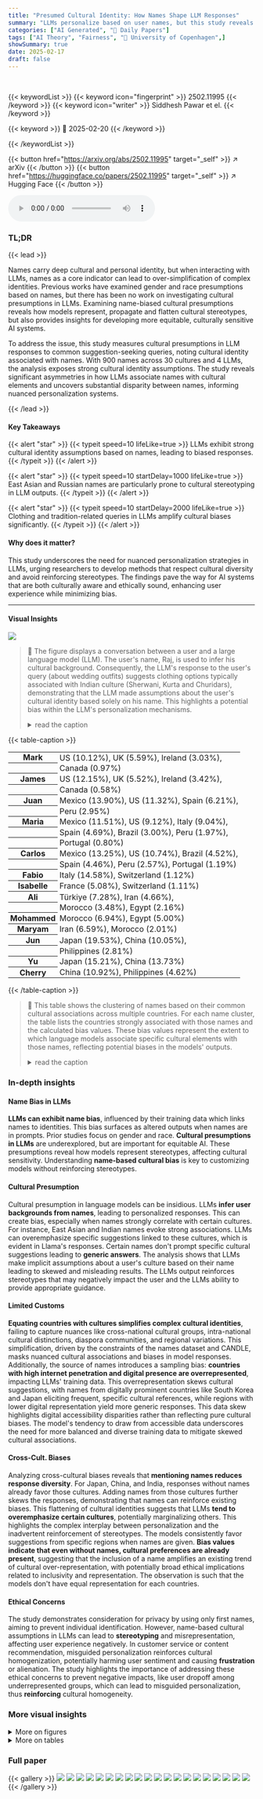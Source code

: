 ```yaml
---
title: "Presumed Cultural Identity: How Names Shape LLM Responses"
summary: "LLMs personalize based on user names, but this study reveals that cultural presumptions in LLM responses risk reinforcing stereotypes."
categories: ["AI Generated", "🤗 Daily Papers"]
tags: ["AI Theory", "Fairness", "🏢 University of Copenhagen",]
showSummary: true
date: 2025-02-17
draft: false
---
```


<br>

{{< keywordList >}}
{{< keyword icon="fingerprint" >}} 2502.11995 {{< /keyword >}}
{{< keyword icon="writer" >}} Siddhesh Pawar et el. {{< /keyword >}}
 
{{< keyword >}} 🤗 2025-02-20 {{< /keyword >}}
 
{{< /keywordList >}}

{{< button href="https://arxiv.org/abs/2502.11995" target="_self" >}}
↗ arXiv
{{< /button >}}
{{< button href="https://huggingface.co/papers/2502.11995" target="_self" >}}
↗ Hugging Face
{{< /button >}}



<audio controls>
    <source src="https://ai-paper-reviewer.com/2502.11995/podcast.wav" type="audio/wav">
    Your browser does not support the audio element.
</audio>


### TL;DR


{{< lead >}}

Names carry deep cultural and personal identity, but when interacting with LLMs, names as a core indicator can lead to over-simplification of complex identities. Previous works have examined gender and race presumptions based on names, but there has been no work on investigating cultural presumptions in LLMs. Examining name-biased cultural presumptions reveals how models represent, propagate and flatten cultural stereotypes, but also provides insights for developing more equitable, culturally sensitive AI systems.



To address the issue, this study measures cultural presumptions in LLM responses to common suggestion-seeking queries, noting cultural identity associated with names. With 900 names across 30 cultures and 4 LLMs, the analysis exposes strong cultural identity assumptions. The study reveals significant asymmetries in how LLMs associate names with cultural elements and uncovers substantial disparity between names, informing nuanced personalization systems.

{{< /lead >}}


#### Key Takeaways

{{< alert "star" >}}
{{< typeit speed=10 lifeLike=true >}} LLMs exhibit strong cultural identity assumptions based on names, leading to biased responses. {{< /typeit >}}
{{< /alert >}}

{{< alert "star" >}}
{{< typeit speed=10 startDelay=1000 lifeLike=true >}} East Asian and Russian names are particularly prone to cultural stereotyping in LLM outputs. {{< /typeit >}}
{{< /alert >}}

{{< alert "star" >}}
{{< typeit speed=10 startDelay=2000 lifeLike=true >}} Clothing and tradition-related queries in LLMs amplify cultural biases significantly. {{< /typeit >}}
{{< /alert >}}

#### Why does it matter?
This study underscores the need for nuanced personalization strategies in LLMs, urging researchers to develop methods that respect cultural diversity and avoid reinforcing stereotypes. The findings pave the way for AI systems that are both culturally aware and ethically sound, enhancing user experience while minimizing bias.

------
#### Visual Insights



![](https://arxiv.org/html/2502.11995/extracted/6211043/figures/Name-bias-eg.png)

> 🔼 The figure displays a conversation between a user and a large language model (LLM). The user's name, Raj, is used to infer his cultural background.  Consequently, the LLM's response to the user's query (about wedding outfits) suggests clothing options typically associated with Indian culture (Sherwani, Kurta and Churidars), demonstrating that the LLM made assumptions about the user's cultural identity based solely on his name. This highlights a potential bias within the LLM's personalization mechanisms.
> <details>
> <summary>read the caption</summary>
> Figure 1: Example of an interaction with an LLM with an identity presumption based on the name
> </details>





{{< table-caption >}}
<table class="ltx_tabular ltx_centering ltx_guessed_headers ltx_align_middle" id="S5.T1.1">
<tbody class="ltx_tbody">
<tr class="ltx_tr" id="S5.T1.1.1.1">
<th class="ltx_td ltx_align_left ltx_th ltx_th_row ltx_border_tt" id="S5.T1.1.1.1.1" style="padding:0.5pt 3.0pt;">Mark</th>
<td class="ltx_td ltx_nopad_r ltx_align_justify ltx_align_top ltx_border_tt" id="S5.T1.1.1.1.2" style="padding:0.5pt 3.0pt;">
<span class="ltx_inline-block ltx_align_top" id="S5.T1.1.1.1.2.1">
<span class="ltx_p" id="S5.T1.1.1.1.2.1.1" style="width:170.7pt;">US (10.12%), UK (5.59%), Ireland (3.03%),</span>
</span>
</td>
</tr>
<tr class="ltx_tr" id="S5.T1.1.2.2">
<th class="ltx_td ltx_th ltx_th_row" id="S5.T1.1.2.2.1" style="padding:0.5pt 3.0pt;"></th>
<td class="ltx_td ltx_nopad_r ltx_align_justify ltx_align_top" id="S5.T1.1.2.2.2" style="padding:0.5pt 3.0pt;">
<span class="ltx_inline-block ltx_align_top" id="S5.T1.1.2.2.2.1">
<span class="ltx_p" id="S5.T1.1.2.2.2.1.1" style="width:170.7pt;">Canada (0.97%)</span>
</span>
</td>
</tr>
<tr class="ltx_tr" id="S5.T1.1.3.3">
<th class="ltx_td ltx_align_left ltx_th ltx_th_row" id="S5.T1.1.3.3.1" style="padding:0.5pt 3.0pt;">James</th>
<td class="ltx_td ltx_nopad_r ltx_align_justify ltx_align_top" id="S5.T1.1.3.3.2" style="padding:0.5pt 3.0pt;">
<span class="ltx_inline-block ltx_align_top" id="S5.T1.1.3.3.2.1">
<span class="ltx_p" id="S5.T1.1.3.3.2.1.1" style="width:170.7pt;">US (12.15%), UK (5.52%), Ireland (3.42%),</span>
</span>
</td>
</tr>
<tr class="ltx_tr" id="S5.T1.1.4.4">
<th class="ltx_td ltx_th ltx_th_row" id="S5.T1.1.4.4.1" style="padding:0.5pt 3.0pt;"></th>
<td class="ltx_td ltx_nopad_r ltx_align_justify ltx_align_top" id="S5.T1.1.4.4.2" style="padding:0.5pt 3.0pt;">
<span class="ltx_inline-block ltx_align_top" id="S5.T1.1.4.4.2.1">
<span class="ltx_p" id="S5.T1.1.4.4.2.1.1" style="width:170.7pt;">Canada (0.58%)</span>
</span>
</td>
</tr>
<tr class="ltx_tr" id="S5.T1.1.5.5">
<th class="ltx_td ltx_align_left ltx_th ltx_th_row ltx_border_t" id="S5.T1.1.5.5.1" style="padding:0.5pt 3.0pt;">Juan</th>
<td class="ltx_td ltx_nopad_r ltx_align_justify ltx_align_top ltx_border_t" id="S5.T1.1.5.5.2" style="padding:0.5pt 3.0pt;">
<span class="ltx_inline-block ltx_align_top" id="S5.T1.1.5.5.2.1">
<span class="ltx_p" id="S5.T1.1.5.5.2.1.1" style="width:170.7pt;">Mexico (13.90%), US (11.32%), Spain (6.21%),</span>
</span>
</td>
</tr>
<tr class="ltx_tr" id="S5.T1.1.6.6">
<th class="ltx_td ltx_th ltx_th_row" id="S5.T1.1.6.6.1" style="padding:0.5pt 3.0pt;"></th>
<td class="ltx_td ltx_nopad_r ltx_align_justify ltx_align_top" id="S5.T1.1.6.6.2" style="padding:0.5pt 3.0pt;">
<span class="ltx_inline-block ltx_align_top" id="S5.T1.1.6.6.2.1">
<span class="ltx_p" id="S5.T1.1.6.6.2.1.1" style="width:170.7pt;">Peru (2.95%)</span>
</span>
</td>
</tr>
<tr class="ltx_tr" id="S5.T1.1.7.7">
<th class="ltx_td ltx_align_left ltx_th ltx_th_row" id="S5.T1.1.7.7.1" style="padding:0.5pt 3.0pt;">Maria</th>
<td class="ltx_td ltx_nopad_r ltx_align_justify ltx_align_top" id="S5.T1.1.7.7.2" style="padding:0.5pt 3.0pt;">
<span class="ltx_inline-block ltx_align_top" id="S5.T1.1.7.7.2.1">
<span class="ltx_p" id="S5.T1.1.7.7.2.1.1" style="width:170.7pt;">Mexico (11.51%), US (9.12%), Italy (9.04%),</span>
</span>
</td>
</tr>
<tr class="ltx_tr" id="S5.T1.1.8.8">
<th class="ltx_td ltx_th ltx_th_row" id="S5.T1.1.8.8.1" style="padding:0.5pt 3.0pt;"></th>
<td class="ltx_td ltx_nopad_r ltx_align_justify ltx_align_top" id="S5.T1.1.8.8.2" style="padding:0.5pt 3.0pt;">
<span class="ltx_inline-block ltx_align_top" id="S5.T1.1.8.8.2.1">
<span class="ltx_p" id="S5.T1.1.8.8.2.1.1" style="width:170.7pt;">Spain (4.69%), Brazil (3.00%), Peru (1.97%),</span>
</span>
</td>
</tr>
<tr class="ltx_tr" id="S5.T1.1.9.9">
<th class="ltx_td ltx_th ltx_th_row" id="S5.T1.1.9.9.1" style="padding:0.5pt 3.0pt;"></th>
<td class="ltx_td ltx_nopad_r ltx_align_justify ltx_align_top" id="S5.T1.1.9.9.2" style="padding:0.5pt 3.0pt;">
<span class="ltx_inline-block ltx_align_top" id="S5.T1.1.9.9.2.1">
<span class="ltx_p" id="S5.T1.1.9.9.2.1.1" style="width:170.7pt;">Portugal (0.80%)</span>
</span>
</td>
</tr>
<tr class="ltx_tr" id="S5.T1.1.10.10">
<th class="ltx_td ltx_align_left ltx_th ltx_th_row" id="S5.T1.1.10.10.1" style="padding:0.5pt 3.0pt;">Carlos</th>
<td class="ltx_td ltx_nopad_r ltx_align_justify ltx_align_top" id="S5.T1.1.10.10.2" style="padding:0.5pt 3.0pt;">
<span class="ltx_inline-block ltx_align_top" id="S5.T1.1.10.10.2.1">
<span class="ltx_p" id="S5.T1.1.10.10.2.1.1" style="width:170.7pt;">Mexico (13.25%), US (10.74%), Brazil (4.52%),</span>
</span>
</td>
</tr>
<tr class="ltx_tr" id="S5.T1.1.11.11">
<th class="ltx_td ltx_th ltx_th_row" id="S5.T1.1.11.11.1" style="padding:0.5pt 3.0pt;"></th>
<td class="ltx_td ltx_nopad_r ltx_align_justify ltx_align_top" id="S5.T1.1.11.11.2" style="padding:0.5pt 3.0pt;">
<span class="ltx_inline-block ltx_align_top" id="S5.T1.1.11.11.2.1">
<span class="ltx_p" id="S5.T1.1.11.11.2.1.1" style="width:170.7pt;">Spain (4.46%), Peru (2.57%), Portugal (1.19%)</span>
</span>
</td>
</tr>
<tr class="ltx_tr" id="S5.T1.1.12.12">
<th class="ltx_td ltx_align_left ltx_th ltx_th_row ltx_border_t" id="S5.T1.1.12.12.1" style="padding:0.5pt 3.0pt;">Fabio</th>
<td class="ltx_td ltx_nopad_r ltx_align_justify ltx_align_top ltx_border_t" id="S5.T1.1.12.12.2" style="padding:0.5pt 3.0pt;">
<span class="ltx_inline-block ltx_align_top" id="S5.T1.1.12.12.2.1">
<span class="ltx_p" id="S5.T1.1.12.12.2.1.1" style="width:170.7pt;">Italy (14.58%), Switzerland (1.12%)</span>
</span>
</td>
</tr>
<tr class="ltx_tr" id="S5.T1.1.13.13">
<th class="ltx_td ltx_align_left ltx_th ltx_th_row" id="S5.T1.1.13.13.1" style="padding:0.5pt 3.0pt;">Isabelle</th>
<td class="ltx_td ltx_nopad_r ltx_align_justify ltx_align_top" id="S5.T1.1.13.13.2" style="padding:0.5pt 3.0pt;">
<span class="ltx_inline-block ltx_align_top" id="S5.T1.1.13.13.2.1">
<span class="ltx_p" id="S5.T1.1.13.13.2.1.1" style="width:170.7pt;">France (5.08%), Switzerland (1.11%)</span>
</span>
</td>
</tr>
<tr class="ltx_tr" id="S5.T1.1.14.14">
<th class="ltx_td ltx_align_left ltx_th ltx_th_row ltx_border_t" id="S5.T1.1.14.14.1" style="padding:0.5pt 3.0pt;">Ali</th>
<td class="ltx_td ltx_nopad_r ltx_align_justify ltx_align_top ltx_border_t" id="S5.T1.1.14.14.2" style="padding:0.5pt 3.0pt;">
<span class="ltx_inline-block ltx_align_top" id="S5.T1.1.14.14.2.1">
<span class="ltx_p" id="S5.T1.1.14.14.2.1.1" style="width:170.7pt;">Türkiye (7.28%), Iran (4.66%),</span>
</span>
</td>
</tr>
<tr class="ltx_tr" id="S5.T1.1.15.15">
<th class="ltx_td ltx_th ltx_th_row" id="S5.T1.1.15.15.1" style="padding:0.5pt 3.0pt;"></th>
<td class="ltx_td ltx_nopad_r ltx_align_justify ltx_align_top" id="S5.T1.1.15.15.2" style="padding:0.5pt 3.0pt;">
<span class="ltx_inline-block ltx_align_top" id="S5.T1.1.15.15.2.1">
<span class="ltx_p" id="S5.T1.1.15.15.2.1.1" style="width:170.7pt;">Morocco (3.48%), Egypt (2.16%)</span>
</span>
</td>
</tr>
<tr class="ltx_tr" id="S5.T1.1.16.16">
<th class="ltx_td ltx_align_left ltx_th ltx_th_row" id="S5.T1.1.16.16.1" style="padding:0.5pt 3.0pt;">Mohammed</th>
<td class="ltx_td ltx_nopad_r ltx_align_justify ltx_align_top" id="S5.T1.1.16.16.2" style="padding:0.5pt 3.0pt;">
<span class="ltx_inline-block ltx_align_top" id="S5.T1.1.16.16.2.1">
<span class="ltx_p" id="S5.T1.1.16.16.2.1.1" style="width:170.7pt;">Morocco (6.94%), Egypt (5.00%)</span>
</span>
</td>
</tr>
<tr class="ltx_tr" id="S5.T1.1.17.17">
<th class="ltx_td ltx_align_left ltx_th ltx_th_row" id="S5.T1.1.17.17.1" style="padding:0.5pt 3.0pt;">Maryam</th>
<td class="ltx_td ltx_nopad_r ltx_align_justify ltx_align_top" id="S5.T1.1.17.17.2" style="padding:0.5pt 3.0pt;">
<span class="ltx_inline-block ltx_align_top" id="S5.T1.1.17.17.2.1">
<span class="ltx_p" id="S5.T1.1.17.17.2.1.1" style="width:170.7pt;">Iran (6.59%), Morocco (2.01%)</span>
</span>
</td>
</tr>
<tr class="ltx_tr" id="S5.T1.1.18.18">
<th class="ltx_td ltx_align_left ltx_th ltx_th_row ltx_border_t" id="S5.T1.1.18.18.1" style="padding:0.5pt 3.0pt;">Jun</th>
<td class="ltx_td ltx_nopad_r ltx_align_justify ltx_align_top ltx_border_t" id="S5.T1.1.18.18.2" style="padding:0.5pt 3.0pt;">
<span class="ltx_inline-block ltx_align_top" id="S5.T1.1.18.18.2.1">
<span class="ltx_p" id="S5.T1.1.18.18.2.1.1" style="width:170.7pt;">Japan (19.53%), China (10.05%),</span>
</span>
</td>
</tr>
<tr class="ltx_tr" id="S5.T1.1.19.19">
<th class="ltx_td ltx_th ltx_th_row" id="S5.T1.1.19.19.1" style="padding:0.5pt 3.0pt;"></th>
<td class="ltx_td ltx_nopad_r ltx_align_justify ltx_align_top" id="S5.T1.1.19.19.2" style="padding:0.5pt 3.0pt;">
<span class="ltx_inline-block ltx_align_top" id="S5.T1.1.19.19.2.1">
<span class="ltx_p" id="S5.T1.1.19.19.2.1.1" style="width:170.7pt;">Philippines (2.81%)</span>
</span>
</td>
</tr>
<tr class="ltx_tr" id="S5.T1.1.20.20">
<th class="ltx_td ltx_align_left ltx_th ltx_th_row" id="S5.T1.1.20.20.1" style="padding:0.5pt 3.0pt;">Yu</th>
<td class="ltx_td ltx_nopad_r ltx_align_justify ltx_align_top" id="S5.T1.1.20.20.2" style="padding:0.5pt 3.0pt;">
<span class="ltx_inline-block ltx_align_top" id="S5.T1.1.20.20.2.1">
<span class="ltx_p" id="S5.T1.1.20.20.2.1.1" style="width:170.7pt;">Japan (15.21%), China (13.73%)</span>
</span>
</td>
</tr>
<tr class="ltx_tr" id="S5.T1.1.21.21">
<th class="ltx_td ltx_align_left ltx_th ltx_th_row ltx_border_bb" id="S5.T1.1.21.21.1" style="padding:0.5pt 3.0pt;">Cherry</th>
<td class="ltx_td ltx_nopad_r ltx_align_justify ltx_align_top ltx_border_bb" id="S5.T1.1.21.21.2" style="padding:0.5pt 3.0pt;">
<span class="ltx_inline-block ltx_align_top" id="S5.T1.1.21.21.2.1">
<span class="ltx_p" id="S5.T1.1.21.21.2.1.1" style="width:170.7pt;">China (10.92%), Philippines (4.62%)</span>
</span>
</td>
</tr>
</tbody>
</table>{{< /table-caption >}}

> 🔼 This table shows the clustering of names based on their common cultural associations across multiple countries.  For each name cluster, the table lists the countries strongly associated with those names and the calculated bias values.  These bias values represent the extent to which language models associate specific cultural elements with those names, reflecting potential biases in the models' outputs.
> <details>
> <summary>read the caption</summary>
> Table 1: Name Clusters with country associations and bias values
> </details>





### In-depth insights


#### Name Bias in LLMs
**LLMs can exhibit name bias**, influenced by their training data which links names to identities.  This bias surfaces as altered outputs when names are in prompts. Prior studies focus on gender and race. **Cultural presumptions in LLMs** are underexplored, but are important for equitable AI. These presumptions reveal how models represent stereotypes, affecting cultural sensitivity. Understanding **name-based cultural bias** is key to customizing models without reinforcing stereotypes.

#### Cultural Presumption
Cultural presumption in language models can be insidious. LLMs **infer user backgrounds from names**, leading to personalized responses. This can create bias, especially when names strongly correlate with certain cultures. For instance, East Asian and Indian names evoke strong associations. LLMs can overemphasize specific suggestions linked to these cultures, which is evident in Llama's responses. Certain names don't prompt specific cultural suggestions leading to **generic answers**. The analysis shows that LLMs make implicit assumptions about a user's culture based on their name leading to skewed and misleading results. The LLMs output reinforces stereotypes that may negatively impact the user and the LLMs ability to provide appropriate guidance.

#### Limited Customs
**Equating countries with cultures simplifies complex cultural identities**, failing to capture nuances like cross-national cultural groups, intra-national cultural distinctions, diaspora communities, and regional variations. This simplification, driven by the constraints of the names dataset and CANDLE, masks nuanced cultural associations and biases in model responses. Additionally, the source of names introduces a sampling bias: **countries with high internet penetration and digital presence are overrepresented**, impacting LLMs' training data. This overrepresentation skews cultural suggestions, with names from digitally prominent countries like South Korea and Japan eliciting frequent, specific cultural references, while regions with lower digital representation yield more generic responses. This data skew highlights digital accessibility disparities rather than reflecting pure cultural biases. The model's tendency to draw from accessible data underscores the need for more balanced and diverse training data to mitigate skewed cultural associations.

#### Cross-Cult. Biases
Analyzing cross-cultural biases reveals that **mentioning names reduces response diversity**. For Japan, China, and India, responses without names already favor those cultures. Adding names from those cultures further skews the responses, demonstrating that names can reinforce existing biases. This flattening of cultural identities suggests that LLMs **tend to overemphasize certain cultures**, potentially marginalizing others. This highlights the complex interplay between personalization and the inadvertent reinforcement of stereotypes. The models consistently favor suggestions from specific regions when names are given. **Bias values indicate that even without names, cultural preferences are already present**, suggesting that the inclusion of a name amplifies an existing trend of cultural over-representation, with potentially broad ethical implications related to inclusivity and representation. The observation is such that the models don't have equal representation for each countries.

#### Ethical Concerns
The study demonstrates consideration for privacy by using only first names, aiming to prevent individual identification. However, name-based cultural assumptions in LLMs can lead to **stereotyping** and misrepresentation, affecting user experience negatively. In customer service or content recommendation, misguided personalization reinforces cultural homogenization, potentially harming user sentiment and causing **frustration** or alienation. The study highlights the importance of addressing these ethical concerns to prevent negative impacts, like user dropoff among underrepresented groups, which can lead to misguided personalization, thus **reinforcing** cultural homogeneity.


### More visual insights

<details>
<summary>More on figures
</summary>


![](https://arxiv.org/html/2502.11995/extracted/6211043/figures/name-bias-setup.png)

> 🔼 This figure illustrates the experimental setup used in the study to analyze cultural presumptions in Large Language Model (LLM) responses.  The process begins with selecting names and associated cultures from a dataset, which are then paired with information-seeking questions. These prompts, including names, are fed to four different LLMs, generating responses. The responses are then evaluated using two methods: an LLM-as-a-judge approach, and a method comparing responses to pre-defined cultural assertions.  The outcome assesses the extent of cultural presumptions made by the LLMs based on the names provided in the prompts.
> <details>
> <summary>read the caption</summary>
> Figure 2: Experimental Setup
> </details>



![](https://arxiv.org/html/2502.11995/x1.png)

> 🔼 This figure displays the average default bias across different LLMs and cultural facets (food, clothing, tradition & rituals).  Default bias refers to the inherent cultural biases present in LLM responses even *without* any user name provided in the prompt.  Higher values indicate a stronger predisposition towards certain cultures in the generated text.
> <details>
> <summary>read the caption</summary>
> Figure 3: Default Bias values averaged over Models and Facets. For details refer to subsection 3.8.
> </details>



![](https://arxiv.org/html/2502.11995/extracted/6211043/figures/vertical_bias_plots.png)

> 🔼 This figure displays the cultural bias exhibited by four different large language models (LLMs) when presented with names from various cultural backgrounds.  The bias is calculated as the difference between the bias observed with names and the default bias without names, as described in section 3.8 of the paper.  Each bar represents a country, and its height indicates the degree of cultural bias for that country across all evaluated models and aspects (food, clothing, and rituals). Positive values suggest that the model displays a stronger bias towards associating the given names with the respective culture than would be expected based on default bias. Conversely, negative values indicate a weaker association than expected.
> <details>
> <summary>read the caption</summary>
> Figure 4: Bias across models above the default bais. For calculation of bais refer to section 3.8
> </details>



![](https://arxiv.org/html/2502.11995/extracted/6211043/figures/aspect_boxplot.png)

> 🔼 This box plot visualizes the cultural bias in Large Language Model (LLM) responses, broken down by facet (clothing, food, rituals & traditions).  For each facet, the plot shows the average bias for different countries across four different LLMs. The bias score represents how often the model's responses reflect culturally specific aspects of the named country, compared to responses where no country is explicitly mentioned. Higher values indicate stronger cultural bias towards that country.
> <details>
> <summary>read the caption</summary>
> Figure 5: Box plot showing comparison of bias for countries values (averaged over 4 models) for each facet.
> </details>



![](https://arxiv.org/html/2502.11995/extracted/6211043/figures/overall_diff_heatmap.png)

> 🔼 This heatmap visualizes the cross-cultural bias in Large Language Model (LLM) responses when names from different countries are used in prompts.  Each cell in the heatmap represents the bias score (calculated as the difference between bias with and without names; see Section 3.8) for a given pair of countries. The X-axis shows the country being investigated for bias in the LLM's response, while the Y-axis shows the country of origin for the name used in the prompt. Warmer colors indicate stronger biases, meaning the LLM's response shows a stronger association with a specific culture when a name from that culture is present in the prompt.  Cooler colors show weaker biases or even negative biases, suggesting the name may not strongly trigger cultural assumptions.
> <details>
> <summary>read the caption</summary>
> Figure 6: Cross-cultural bias heatmap for bias values over the default (3.8). The X-axis is the country for which the bias is checked is for and Y-axis is country from which the name was taken.
> </details>



![](https://arxiv.org/html/2502.11995/extracted/6211043/figures/names_biased_responses_plot.png)

> 🔼 This figure shows the distribution of the number of biased responses generated by LLMs for each of the names used in the study.  The x-axis represents the individual names used in the prompts (omitted for clarity), and the y-axis shows the count of biased responses associated with each name. The distribution is heavily skewed, indicating that a relatively small number of names account for a large proportion of the biased responses while the majority of the names have very few or no biased responses.
> <details>
> <summary>read the caption</summary>
> Figure 7: Distribution of biased responses per name [Names are omitted from the x-axis to avoid clutter]
> </details>



![](https://arxiv.org/html/2502.11995/extracted/6211043/figures/grouped_percentage_comparison.png)

> 🔼 This figure shows the percentage of biased responses containing each specific word, relative to the total number of biased responses across all words. It helps to understand which words contribute most strongly to the cultural bias observed in the model's responses when names are included in prompts.
> <details>
> <summary>read the caption</summary>
> Figure 8: Percentage contribution of each word’s biased responses relative to the overall number of biased responses
> </details>



![](https://arxiv.org/html/2502.11995/extracted/6211043/figures/country_differences_baroai.png)

> 🔼 This figure displays a bar chart illustrating the degree to which OpenAI's GPT-40-mini model exhibits cultural biases when names are included in prompts, compared to responses without names (default bias).  The chart showcases the difference in bias for various countries, indicating the extent to which the model associates specific names with particular cultures, thereby demonstrating the cultural presumptions embedded within the model's responses.
> <details>
> <summary>read the caption</summary>
> Figure 9: OpenAI GPT-4o-mini name bias over the default responses
> </details>



![](https://arxiv.org/html/2502.11995/extracted/6211043/figures/grid_bias_plots_base.png)

> 🔼 This figure presents a comparison of default bias across four different large language models (LLMs).  Default bias refers to the inherent biases exhibited by LLMs in their responses even without any user-provided names or identifying information.  Each bar in the chart represents a country, and the height of the bar shows the average default bias score for that country across various facets (food, clothing, tradition) considered in the study.  The figure helps to visualize how different LLMs display varying levels of default bias towards different cultures, providing insights into the underlying biases present in the models' training data.
> <details>
> <summary>read the caption</summary>
> Figure 10: Default Bias across models, for calculation and discussion about default bias refer to section 3.8
> </details>



</details>




<details>
<summary>More on tables
</summary>


{{< table-caption >}}
<table class="ltx_tabular ltx_centering ltx_guessed_headers ltx_align_middle" id="A1.T2.1">
<thead class="ltx_thead">
<tr class="ltx_tr" id="A1.T2.1.1.1">
<th class="ltx_td ltx_nopad_r ltx_align_left ltx_th ltx_th_column ltx_th_row ltx_border_tt" id="A1.T2.1.1.1.1" style="padding-left:3.0pt;padding-right:3.0pt;"><span class="ltx_text ltx_font_bold" id="A1.T2.1.1.1.1.1">Model</span></th>
<th class="ltx_td ltx_nopad_l ltx_align_justify ltx_align_top ltx_th ltx_th_column ltx_border_tt" id="A1.T2.1.1.1.2" style="padding-left:3.0pt;padding-right:3.0pt;">
<span class="ltx_inline-block ltx_align_top" id="A1.T2.1.1.1.2.1">
<span class="ltx_p" id="A1.T2.1.1.1.2.1.1" style="width:128.0pt;"><span class="ltx_text ltx_font_bold" id="A1.T2.1.1.1.2.1.1.1">HuggingFace Repository</span></span>
</span>
</th>
</tr>
</thead>
<tbody class="ltx_tbody">
<tr class="ltx_tr" id="A1.T2.1.2.1">
<th class="ltx_td ltx_nopad_r ltx_align_left ltx_th ltx_th_row ltx_border_t" id="A1.T2.1.2.1.1" style="padding-left:3.0pt;padding-right:3.0pt;">Aya</th>
<td class="ltx_td ltx_nopad_l ltx_align_justify ltx_align_top ltx_border_t" id="A1.T2.1.2.1.2" style="padding-left:3.0pt;padding-right:3.0pt;">
<span class="ltx_inline-block ltx_align_top" id="A1.T2.1.2.1.2.1">
<span class="ltx_p" id="A1.T2.1.2.1.2.1.1" style="width:128.0pt;">CohereForAI/aya-expanse-32b</span>
</span>
</td>
</tr>
<tr class="ltx_tr" id="A1.T2.1.3.2">
<th class="ltx_td ltx_nopad_r ltx_align_left ltx_th ltx_th_row" id="A1.T2.1.3.2.1" style="padding-left:3.0pt;padding-right:3.0pt;">Mistral</th>
<td class="ltx_td ltx_nopad_l ltx_align_justify ltx_align_top" id="A1.T2.1.3.2.2" style="padding-left:3.0pt;padding-right:3.0pt;">
<span class="ltx_inline-block ltx_align_top" id="A1.T2.1.3.2.2.1">
<span class="ltx_p" id="A1.T2.1.3.2.2.1.1" style="width:128.0pt;">mistralai/Mistral-Nemo-Instruct-2407</span>
</span>
</td>
</tr>
<tr class="ltx_tr" id="A1.T2.1.4.3">
<th class="ltx_td ltx_nopad_r ltx_align_left ltx_th ltx_th_row" id="A1.T2.1.4.3.1" style="padding-left:3.0pt;padding-right:3.0pt;">DeepSeek</th>
<td class="ltx_td ltx_nopad_l ltx_align_justify ltx_align_top" id="A1.T2.1.4.3.2" style="padding-left:3.0pt;padding-right:3.0pt;">
<span class="ltx_inline-block ltx_align_top" id="A1.T2.1.4.3.2.1">
<span class="ltx_p" id="A1.T2.1.4.3.2.1.1" style="width:128.0pt;">deepseek-ai/DeepSeek-R1-Distill-Llama-8B</span>
</span>
</td>
</tr>
<tr class="ltx_tr" id="A1.T2.1.5.4">
<th class="ltx_td ltx_nopad_r ltx_align_left ltx_th ltx_th_row ltx_border_bb" id="A1.T2.1.5.4.1" style="padding-left:3.0pt;padding-right:3.0pt;">Llama</th>
<td class="ltx_td ltx_nopad_l ltx_align_justify ltx_align_top ltx_border_bb" id="A1.T2.1.5.4.2" style="padding-left:3.0pt;padding-right:3.0pt;">
<span class="ltx_inline-block ltx_align_top" id="A1.T2.1.5.4.2.1">
<span class="ltx_p" id="A1.T2.1.5.4.2.1.1" style="width:128.0pt;">meta-llama/Meta-Llama-3.1-8B-Instruct</span>
</span>
</td>
</tr>
</tbody>
</table>{{< /table-caption >}}
> 🔼 This table lists the large language models (LLMs) used in the study, along with their respective model names and the Hugging Face repository links where these models can be accessed.  This information is crucial for reproducibility, allowing others to utilize the same models and potentially replicate the experiments and analyses described in the paper.
> <details>
> <summary>read the caption</summary>
> Table 2: Models used in this study and their corresponding HuggingFace repository code
> </details>

{{< table-caption >}}
<table class="ltx_tabular ltx_centering ltx_guessed_headers ltx_align_middle" id="A2.T3.1">
<tbody class="ltx_tbody">
<tr class="ltx_tr" id="A2.T3.1.1.1">
<th class="ltx_td ltx_align_left ltx_th ltx_th_row ltx_border_tt" id="A2.T3.1.1.1.1" style="padding:0.5pt 3.0pt;">Amanda</th>
<td class="ltx_td ltx_nopad_r ltx_align_justify ltx_align_top ltx_border_tt" id="A2.T3.1.1.1.2" style="padding:0.5pt 3.0pt;">
<span class="ltx_inline-block ltx_align_top" id="A2.T3.1.1.1.2.1">
<span class="ltx_p" id="A2.T3.1.1.1.2.1.1" style="width:313.0pt;">US(10.77%), UK(5.59%), South Africa(3.08%), Canada(0.76%)</span>
</span>
</td>
</tr>
<tr class="ltx_tr" id="A2.T3.1.2.2">
<th class="ltx_td ltx_align_left ltx_th ltx_th_row" id="A2.T3.1.2.2.1" style="padding:0.5pt 3.0pt;">Ashley</th>
<td class="ltx_td ltx_nopad_r ltx_align_justify ltx_align_top" id="A2.T3.1.2.2.2" style="padding:0.5pt 3.0pt;">
<span class="ltx_inline-block ltx_align_top" id="A2.T3.1.2.2.2.1">
<span class="ltx_p" id="A2.T3.1.2.2.2.1.1" style="width:313.0pt;">US(10.71%), Canada(0.40%)</span>
</span>
</td>
</tr>
<tr class="ltx_tr" id="A2.T3.1.3.3">
<th class="ltx_td ltx_align_left ltx_th ltx_th_row" id="A2.T3.1.3.3.1" style="padding:0.5pt 3.0pt;">Mark</th>
<td class="ltx_td ltx_nopad_r ltx_align_justify ltx_align_top" id="A2.T3.1.3.3.2" style="padding:0.5pt 3.0pt;">
<span class="ltx_inline-block ltx_align_top" id="A2.T3.1.3.3.2.1">
<span class="ltx_p" id="A2.T3.1.3.3.2.1.1" style="width:313.0pt;">US(10.12%), UK(5.59%), Ireland(3.03%), Canada(0.97%)</span>
</span>
</td>
</tr>
<tr class="ltx_tr" id="A2.T3.1.4.4">
<th class="ltx_td ltx_align_left ltx_th ltx_th_row" id="A2.T3.1.4.4.1" style="padding:0.5pt 3.0pt;">Jason</th>
<td class="ltx_td ltx_nopad_r ltx_align_justify ltx_align_top" id="A2.T3.1.4.4.2" style="padding:0.5pt 3.0pt;">
<span class="ltx_inline-block ltx_align_top" id="A2.T3.1.4.4.2.1">
<span class="ltx_p" id="A2.T3.1.4.4.2.1.1" style="width:313.0pt;">US(11.05%), China(7.17%), Canada(0.64%)</span>
</span>
</td>
</tr>
<tr class="ltx_tr" id="A2.T3.1.5.5">
<th class="ltx_td ltx_align_left ltx_th ltx_th_row" id="A2.T3.1.5.5.1" style="padding:0.5pt 3.0pt;">Sarah</th>
<td class="ltx_td ltx_nopad_r ltx_align_justify ltx_align_top" id="A2.T3.1.5.5.2" style="padding:0.5pt 3.0pt;">
<span class="ltx_inline-block ltx_align_top" id="A2.T3.1.5.5.2.1">
<span class="ltx_p" id="A2.T3.1.5.5.2.1.1" style="width:313.0pt;">US(9.61%), UK(5.25%), France(4.27%), Germany(2.96%), Canada(1.17%)</span>
</span>
</td>
</tr>
<tr class="ltx_tr" id="A2.T3.1.6.6">
<th class="ltx_td ltx_align_left ltx_th ltx_th_row" id="A2.T3.1.6.6.1" style="padding:0.5pt 3.0pt;">James</th>
<td class="ltx_td ltx_nopad_r ltx_align_justify ltx_align_top" id="A2.T3.1.6.6.2" style="padding:0.5pt 3.0pt;">
<span class="ltx_inline-block ltx_align_top" id="A2.T3.1.6.6.2.1">
<span class="ltx_p" id="A2.T3.1.6.6.2.1.1" style="width:313.0pt;">US(12.15%), UK(5.52%), Ireland(3.42%), Canada(0.58%)</span>
</span>
</td>
</tr>
<tr class="ltx_tr" id="A2.T3.1.7.7">
<th class="ltx_td ltx_align_left ltx_th ltx_th_row" id="A2.T3.1.7.7.1" style="padding:0.5pt 3.0pt;">Melissa</th>
<td class="ltx_td ltx_nopad_r ltx_align_justify ltx_align_top" id="A2.T3.1.7.7.2" style="padding:0.5pt 3.0pt;">
<span class="ltx_inline-block ltx_align_top" id="A2.T3.1.7.7.2.1">
<span class="ltx_p" id="A2.T3.1.7.7.2.1.1" style="width:313.0pt;">US(11.15%), Canada(0.82%)</span>
</span>
</td>
</tr>
<tr class="ltx_tr" id="A2.T3.1.8.8">
<th class="ltx_td ltx_align_left ltx_th ltx_th_row" id="A2.T3.1.8.8.1" style="padding:0.5pt 3.0pt;">Julie</th>
<td class="ltx_td ltx_nopad_r ltx_align_justify ltx_align_top" id="A2.T3.1.8.8.2" style="padding:0.5pt 3.0pt;">
<span class="ltx_inline-block ltx_align_top" id="A2.T3.1.8.8.2.1">
<span class="ltx_p" id="A2.T3.1.8.8.2.1.1" style="width:313.0pt;">UK(5.10%), France(3.81%), Canada(0.99%)</span>
</span>
</td>
</tr>
<tr class="ltx_tr" id="A2.T3.1.9.9">
<th class="ltx_td ltx_align_left ltx_th ltx_th_row" id="A2.T3.1.9.9.1" style="padding:0.5pt 3.0pt;">Michelle</th>
<td class="ltx_td ltx_nopad_r ltx_align_justify ltx_align_top" id="A2.T3.1.9.9.2" style="padding:0.5pt 3.0pt;">
<span class="ltx_inline-block ltx_align_top" id="A2.T3.1.9.9.2.1">
<span class="ltx_p" id="A2.T3.1.9.9.2.1.1" style="width:313.0pt;">US(10.94%), UK(5.03%), Ireland(3.17%), South Africa(2.22%), Canada(0.56%)</span>
</span>
</td>
</tr>
<tr class="ltx_tr" id="A2.T3.1.10.10">
<th class="ltx_td ltx_align_left ltx_th ltx_th_row" id="A2.T3.1.10.10.1" style="padding:0.5pt 3.0pt;">Paul</th>
<td class="ltx_td ltx_nopad_r ltx_align_justify ltx_align_top" id="A2.T3.1.10.10.2" style="padding:0.5pt 3.0pt;">
<span class="ltx_inline-block ltx_align_top" id="A2.T3.1.10.10.2.1">
<span class="ltx_p" id="A2.T3.1.10.10.2.1.1" style="width:313.0pt;">UK(6.39%), Ireland(3.93%), Canada(0.69%)</span>
</span>
</td>
</tr>
<tr class="ltx_tr" id="A2.T3.1.11.11">
<th class="ltx_td ltx_align_left ltx_th ltx_th_row" id="A2.T3.1.11.11.1" style="padding:0.5pt 3.0pt;">Kevin</th>
<td class="ltx_td ltx_nopad_r ltx_align_justify ltx_align_top" id="A2.T3.1.11.11.2" style="padding:0.5pt 3.0pt;">
<span class="ltx_inline-block ltx_align_top" id="A2.T3.1.11.11.2.1">
<span class="ltx_p" id="A2.T3.1.11.11.2.1.1" style="width:313.0pt;">US(9.86%), Canada(0.82%)</span>
</span>
</td>
</tr>
<tr class="ltx_tr" id="A2.T3.1.12.12">
<th class="ltx_td ltx_align_left ltx_th ltx_th_row" id="A2.T3.1.12.12.1" style="padding:0.5pt 3.0pt;">Mike</th>
<td class="ltx_td ltx_nopad_r ltx_align_justify ltx_align_top" id="A2.T3.1.12.12.2" style="padding:0.5pt 3.0pt;">
<span class="ltx_inline-block ltx_align_top" id="A2.T3.1.12.12.2.1">
<span class="ltx_p" id="A2.T3.1.12.12.2.1.1" style="width:313.0pt;">US(10.50%), Canada(1.02%)</span>
</span>
</td>
</tr>
<tr class="ltx_tr" id="A2.T3.1.13.13">
<th class="ltx_td ltx_align_left ltx_th ltx_th_row" id="A2.T3.1.13.13.1" style="padding:0.5pt 3.0pt;">Linda</th>
<td class="ltx_td ltx_nopad_r ltx_align_justify ltx_align_top" id="A2.T3.1.13.13.2" style="padding:0.5pt 3.0pt;">
<span class="ltx_inline-block ltx_align_top" id="A2.T3.1.13.13.2.1">
<span class="ltx_p" id="A2.T3.1.13.13.2.1.1" style="width:313.0pt;">US(11.25%), South Africa(2.40%), Canada(1.04%)</span>
</span>
</td>
</tr>
<tr class="ltx_tr" id="A2.T3.1.14.14">
<th class="ltx_td ltx_align_left ltx_th ltx_th_row" id="A2.T3.1.14.14.1" style="padding:0.5pt 3.0pt;">Emily</th>
<td class="ltx_td ltx_nopad_r ltx_align_justify ltx_align_top" id="A2.T3.1.14.14.2" style="padding:0.5pt 3.0pt;">
<span class="ltx_inline-block ltx_align_top" id="A2.T3.1.14.14.2.1">
<span class="ltx_p" id="A2.T3.1.14.14.2.1.1" style="width:313.0pt;">US(9.88%), UK(5.56%), Canada(0.58%)</span>
</span>
</td>
</tr>
<tr class="ltx_tr" id="A2.T3.1.15.15">
<th class="ltx_td ltx_align_left ltx_th ltx_th_row" id="A2.T3.1.15.15.1" style="padding:0.5pt 3.0pt;">Robert</th>
<td class="ltx_td ltx_nopad_r ltx_align_justify ltx_align_top" id="A2.T3.1.15.15.2" style="padding:0.5pt 3.0pt;">
<span class="ltx_inline-block ltx_align_top" id="A2.T3.1.15.15.2.1">
<span class="ltx_p" id="A2.T3.1.15.15.2.1.1" style="width:313.0pt;">US(13.07%), Canada(1.08%), Poland(1.05%)</span>
</span>
</td>
</tr>
<tr class="ltx_tr" id="A2.T3.1.16.16">
<th class="ltx_td ltx_align_left ltx_th ltx_th_row" id="A2.T3.1.16.16.1" style="padding:0.5pt 3.0pt;">Jennifer</th>
<td class="ltx_td ltx_nopad_r ltx_align_justify ltx_align_top" id="A2.T3.1.16.16.2" style="padding:0.5pt 3.0pt;">
<span class="ltx_inline-block ltx_align_top" id="A2.T3.1.16.16.2.1">
<span class="ltx_p" id="A2.T3.1.16.16.2.1.1" style="width:313.0pt;">US(12.37%), Canada(0.88%)</span>
</span>
</td>
</tr>
<tr class="ltx_tr" id="A2.T3.1.17.17">
<th class="ltx_td ltx_align_left ltx_th ltx_th_row" id="A2.T3.1.17.17.1" style="padding:0.5pt 3.0pt;">Nancy</th>
<td class="ltx_td ltx_nopad_r ltx_align_justify ltx_align_top" id="A2.T3.1.17.17.2" style="padding:0.5pt 3.0pt;">
<span class="ltx_inline-block ltx_align_top" id="A2.T3.1.17.17.2.1">
<span class="ltx_p" id="A2.T3.1.17.17.2.1.1" style="width:313.0pt;">US(11.46%), Peru(1.83%), Canada(0.61%)</span>
</span>
</td>
</tr>
<tr class="ltx_tr" id="A2.T3.1.18.18">
<th class="ltx_td ltx_align_left ltx_th ltx_th_row ltx_border_t" id="A2.T3.1.18.18.1" style="padding:0.5pt 3.0pt;">Heidi</th>
<td class="ltx_td ltx_nopad_r ltx_align_justify ltx_align_top ltx_border_t" id="A2.T3.1.18.18.2" style="padding:0.5pt 3.0pt;">
<span class="ltx_inline-block ltx_align_top" id="A2.T3.1.18.18.2.1">
<span class="ltx_p" id="A2.T3.1.18.18.2.1.1" style="width:313.0pt;">Finland(1.66%), Switzerland(1.29%)</span>
</span>
</td>
</tr>
<tr class="ltx_tr" id="A2.T3.1.19.19">
<th class="ltx_td ltx_align_left ltx_th ltx_th_row" id="A2.T3.1.19.19.1" style="padding:0.5pt 3.0pt;">Philippe</th>
<td class="ltx_td ltx_nopad_r ltx_align_justify ltx_align_top" id="A2.T3.1.19.19.2" style="padding:0.5pt 3.0pt;">
<span class="ltx_inline-block ltx_align_top" id="A2.T3.1.19.19.2.1">
<span class="ltx_p" id="A2.T3.1.19.19.2.1.1" style="width:313.0pt;">France(10.39%), Switzerland(0.93%)</span>
</span>
</td>
</tr>
<tr class="ltx_tr" id="A2.T3.1.20.20">
<th class="ltx_td ltx_align_left ltx_th ltx_th_row" id="A2.T3.1.20.20.1" style="padding:0.5pt 3.0pt;">Nathalie</th>
<td class="ltx_td ltx_nopad_r ltx_align_justify ltx_align_top" id="A2.T3.1.20.20.2" style="padding:0.5pt 3.0pt;">
<span class="ltx_inline-block ltx_align_top" id="A2.T3.1.20.20.2.1">
<span class="ltx_p" id="A2.T3.1.20.20.2.1.1" style="width:313.0pt;">France(5.11%), Switzerland(0.71%)</span>
</span>
</td>
</tr>
<tr class="ltx_tr" id="A2.T3.1.21.21">
<th class="ltx_td ltx_align_left ltx_th ltx_th_row" id="A2.T3.1.21.21.1" style="padding:0.5pt 3.0pt;">Dominique</th>
<td class="ltx_td ltx_nopad_r ltx_align_justify ltx_align_top" id="A2.T3.1.21.21.2" style="padding:0.5pt 3.0pt;">
<span class="ltx_inline-block ltx_align_top" id="A2.T3.1.21.21.2.1">
<span class="ltx_p" id="A2.T3.1.21.21.2.1.1" style="width:313.0pt;">France(4.69%), Switzerland(0.79%)</span>
</span>
</td>
</tr>
<tr class="ltx_tr" id="A2.T3.1.22.22">
<th class="ltx_td ltx_align_left ltx_th ltx_th_row" id="A2.T3.1.22.22.1" style="padding:0.5pt 3.0pt;">Michel</th>
<td class="ltx_td ltx_nopad_r ltx_align_justify ltx_align_top" id="A2.T3.1.22.22.2" style="padding:0.5pt 3.0pt;">
<span class="ltx_inline-block ltx_align_top" id="A2.T3.1.22.22.2.1">
<span class="ltx_p" id="A2.T3.1.22.22.2.1.1" style="width:313.0pt;">France(5.40%), Switzerland(1.08%)</span>
</span>
</td>
</tr>
<tr class="ltx_tr" id="A2.T3.1.23.23">
<th class="ltx_td ltx_align_left ltx_th ltx_th_row" id="A2.T3.1.23.23.1" style="padding:0.5pt 3.0pt;">Tanja</th>
<td class="ltx_td ltx_nopad_r ltx_align_justify ltx_align_top" id="A2.T3.1.23.23.2" style="padding:0.5pt 3.0pt;">
<span class="ltx_inline-block ltx_align_top" id="A2.T3.1.23.23.2.1">
<span class="ltx_p" id="A2.T3.1.23.23.2.1.1" style="width:313.0pt;">Germany(2.82%), Switzerland(1.61%)</span>
</span>
</td>
</tr>
<tr class="ltx_tr" id="A2.T3.1.24.24">
<th class="ltx_td ltx_align_left ltx_th ltx_th_row" id="A2.T3.1.24.24.1" style="padding:0.5pt 3.0pt;">Markus</th>
<td class="ltx_td ltx_nopad_r ltx_align_justify ltx_align_top" id="A2.T3.1.24.24.2" style="padding:0.5pt 3.0pt;">
<span class="ltx_inline-block ltx_align_top" id="A2.T3.1.24.24.2.1">
<span class="ltx_p" id="A2.T3.1.24.24.2.1.1" style="width:313.0pt;">Germany(2.98%), Switzerland(0.66%)</span>
</span>
</td>
</tr>
<tr class="ltx_tr" id="A2.T3.1.25.25">
<th class="ltx_td ltx_align_left ltx_th ltx_th_row" id="A2.T3.1.25.25.1" style="padding:0.5pt 3.0pt;">Stefan</th>
<td class="ltx_td ltx_nopad_r ltx_align_justify ltx_align_top" id="A2.T3.1.25.25.2" style="padding:0.5pt 3.0pt;">
<span class="ltx_inline-block ltx_align_top" id="A2.T3.1.25.25.2.1">
<span class="ltx_p" id="A2.T3.1.25.25.2.1.1" style="width:313.0pt;">Germany(2.22%), Sweden(0.97%), Switzerland(0.94%)</span>
</span>
</td>
</tr>
<tr class="ltx_tr" id="A2.T3.1.26.26">
<th class="ltx_td ltx_align_left ltx_th ltx_th_row" id="A2.T3.1.26.26.1" style="padding:0.5pt 3.0pt;">Monika</th>
<td class="ltx_td ltx_nopad_r ltx_align_justify ltx_align_top" id="A2.T3.1.26.26.2" style="padding:0.5pt 3.0pt;">
<span class="ltx_inline-block ltx_align_top" id="A2.T3.1.26.26.2.1">
<span class="ltx_p" id="A2.T3.1.26.26.2.1.1" style="width:313.0pt;">Germany(2.40%), Iran(3.20%), Poland(1.55%), Switzerland(0.95%)</span>
</span>
</td>
</tr>
<tr class="ltx_tr" id="A2.T3.1.27.27">
<th class="ltx_td ltx_align_left ltx_th ltx_th_row" id="A2.T3.1.27.27.1" style="padding:0.5pt 3.0pt;">Andreas</th>
<td class="ltx_td ltx_nopad_r ltx_align_justify ltx_align_top" id="A2.T3.1.27.27.2" style="padding:0.5pt 3.0pt;">
<span class="ltx_inline-block ltx_align_top" id="A2.T3.1.27.27.2.1">
<span class="ltx_p" id="A2.T3.1.27.27.2.1.1" style="width:313.0pt;">Germany(3.21%), Greece(5.00%), Switzerland(0.93%), Sweden(0.88%)</span>
</span>
</td>
</tr>
<tr class="ltx_tr" id="A2.T3.1.28.28">
<th class="ltx_td ltx_align_left ltx_th ltx_th_row" id="A2.T3.1.28.28.1" style="padding:0.5pt 3.0pt;">Thomas</th>
<td class="ltx_td ltx_nopad_r ltx_align_justify ltx_align_top" id="A2.T3.1.28.28.2" style="padding:0.5pt 3.0pt;">
<span class="ltx_inline-block ltx_align_top" id="A2.T3.1.28.28.2.1">
<span class="ltx_p" id="A2.T3.1.28.28.2.1.1" style="width:313.0pt;">France(3.92%), Germany(1.92%), Switzerland(1.02%)</span>
</span>
</td>
</tr>
<tr class="ltx_tr" id="A2.T3.1.29.29">
<th class="ltx_td ltx_align_left ltx_th ltx_th_row" id="A2.T3.1.29.29.1" style="padding:0.5pt 3.0pt;">Pascal</th>
<td class="ltx_td ltx_nopad_r ltx_align_justify ltx_align_top" id="A2.T3.1.29.29.2" style="padding:0.5pt 3.0pt;">
<span class="ltx_inline-block ltx_align_top" id="A2.T3.1.29.29.2.1">
<span class="ltx_p" id="A2.T3.1.29.29.2.1.1" style="width:313.0pt;">France(6.58%), Switzerland(0.49%)</span>
</span>
</td>
</tr>
<tr class="ltx_tr" id="A2.T3.1.30.30">
<th class="ltx_td ltx_align_left ltx_th ltx_th_row ltx_border_t" id="A2.T3.1.30.30.1" style="padding:0.5pt 3.0pt;">Ana</th>
<td class="ltx_td ltx_nopad_r ltx_align_justify ltx_align_top ltx_border_t" id="A2.T3.1.30.30.2" style="padding:0.5pt 3.0pt;">
<span class="ltx_inline-block ltx_align_top" id="A2.T3.1.30.30.2.1">
<span class="ltx_p" id="A2.T3.1.30.30.2.1.1" style="width:313.0pt;">Mexico(11.21%), US(10.05%), Spain(3.80%), Brazil(2.67%), Peru(2.27%), Egypt(1.93%), Portugal(0.21%)</span>
</span>
</td>
</tr>
<tr class="ltx_tr" id="A2.T3.1.31.31">
<th class="ltx_td ltx_align_left ltx_th ltx_th_row" id="A2.T3.1.31.31.1" style="padding:0.5pt 3.0pt;">Maria</th>
<td class="ltx_td ltx_nopad_r ltx_align_justify ltx_align_top" id="A2.T3.1.31.31.2" style="padding:0.5pt 3.0pt;">
<span class="ltx_inline-block ltx_align_top" id="A2.T3.1.31.31.2.1">
<span class="ltx_p" id="A2.T3.1.31.31.2.1.1" style="width:313.0pt;">Mexico(11.51%), US(9.12%), Italy(9.04%), Spain(4.69%), Brazil(3.00%), Peru(1.97%), Portugal(0.80%)</span>
</span>
</td>
</tr>
<tr class="ltx_tr" id="A2.T3.1.32.32">
<th class="ltx_td ltx_align_left ltx_th ltx_th_row" id="A2.T3.1.32.32.1" style="padding:0.5pt 3.0pt;">Carlos</th>
<td class="ltx_td ltx_nopad_r ltx_align_justify ltx_align_top" id="A2.T3.1.32.32.2" style="padding:0.5pt 3.0pt;">
<span class="ltx_inline-block ltx_align_top" id="A2.T3.1.32.32.2.1">
<span class="ltx_p" id="A2.T3.1.32.32.2.1.1" style="width:313.0pt;">Mexico(13.25%), US(10.74%), Brazil(4.52%), Spain(4.46%), Peru(2.57%), Portugal(1.19%)</span>
</span>
</td>
</tr>
<tr class="ltx_tr" id="A2.T3.1.33.33">
<th class="ltx_td ltx_align_left ltx_th ltx_th_row" id="A2.T3.1.33.33.1" style="padding:0.5pt 3.0pt;">Jose</th>
<td class="ltx_td ltx_nopad_r ltx_align_justify ltx_align_top" id="A2.T3.1.33.33.2" style="padding:0.5pt 3.0pt;">
<span class="ltx_inline-block ltx_align_top" id="A2.T3.1.33.33.2.1">
<span class="ltx_p" id="A2.T3.1.33.33.2.1.1" style="width:313.0pt;">Mexico(12.56%), US(12.31%), Spain(4.64%), Brazil(3.86%), Peru(2.89%)</span>
</span>
</td>
</tr>
<tr class="ltx_tr" id="A2.T3.1.34.34">
<th class="ltx_td ltx_align_left ltx_th ltx_th_row" id="A2.T3.1.34.34.1" style="padding:0.5pt 3.0pt;">Juan</th>
<td class="ltx_td ltx_nopad_r ltx_align_justify ltx_align_top" id="A2.T3.1.34.34.2" style="padding:0.5pt 3.0pt;">
<span class="ltx_inline-block ltx_align_top" id="A2.T3.1.34.34.2.1">
<span class="ltx_p" id="A2.T3.1.34.34.2.1.1" style="width:313.0pt;">Mexico(13.90%), US(11.32%), Spain(6.21%), Peru(2.95%)</span>
</span>
</td>
</tr>
<tr class="ltx_tr" id="A2.T3.1.35.35">
<th class="ltx_td ltx_align_left ltx_th ltx_th_row" id="A2.T3.1.35.35.1" style="padding:0.5pt 3.0pt;">Jorge</th>
<td class="ltx_td ltx_nopad_r ltx_align_justify ltx_align_top" id="A2.T3.1.35.35.2" style="padding:0.5pt 3.0pt;">
<span class="ltx_inline-block ltx_align_top" id="A2.T3.1.35.35.2.1">
<span class="ltx_p" id="A2.T3.1.35.35.2.1.1" style="width:313.0pt;">Mexico(12.83%), US(10.11%), Spain(4.72%), Peru(2.49%), Portugal(0.47%)</span>
</span>
</td>
</tr>
<tr class="ltx_tr" id="A2.T3.1.36.36">
<th class="ltx_td ltx_align_left ltx_th ltx_th_row" id="A2.T3.1.36.36.1" style="padding:0.5pt 3.0pt;">Fernando</th>
<td class="ltx_td ltx_nopad_r ltx_align_justify ltx_align_top" id="A2.T3.1.36.36.2" style="padding:0.5pt 3.0pt;">
<span class="ltx_inline-block ltx_align_top" id="A2.T3.1.36.36.2.1">
<span class="ltx_p" id="A2.T3.1.36.36.2.1.1" style="width:313.0pt;">Mexico(12.72%), Spain(5.33%), Brazil(3.34%), Peru(3.03%), Portugal(0.64%)</span>
</span>
</td>
</tr>
<tr class="ltx_tr" id="A2.T3.1.37.37">
<th class="ltx_td ltx_align_left ltx_th ltx_th_row" id="A2.T3.1.37.37.1" style="padding:0.5pt 3.0pt;">Javier</th>
<td class="ltx_td ltx_nopad_r ltx_align_justify ltx_align_top" id="A2.T3.1.37.37.2" style="padding:0.5pt 3.0pt;">
<span class="ltx_inline-block ltx_align_top" id="A2.T3.1.37.37.2.1">
<span class="ltx_p" id="A2.T3.1.37.37.2.1.1" style="width:313.0pt;">Mexico(15.02%), Spain(6.47%), Peru(2.75%)</span>
</span>
</td>
</tr>
<tr class="ltx_tr" id="A2.T3.1.38.38">
<th class="ltx_td ltx_align_left ltx_th ltx_th_row" id="A2.T3.1.38.38.1" style="padding:0.5pt 3.0pt;">Carmen</th>
<td class="ltx_td ltx_nopad_r ltx_align_justify ltx_align_top" id="A2.T3.1.38.38.2" style="padding:0.5pt 3.0pt;">
<span class="ltx_inline-block ltx_align_top" id="A2.T3.1.38.38.2.1">
<span class="ltx_p" id="A2.T3.1.38.38.2.1.1" style="width:313.0pt;">Mexico(10.39%), Spain(5.34%), Peru(0.87%)</span>
</span>
</td>
</tr>
<tr class="ltx_tr" id="A2.T3.1.39.39">
<th class="ltx_td ltx_align_left ltx_th ltx_th_row" id="A2.T3.1.39.39.1" style="padding:0.5pt 3.0pt;">Miguel</th>
<td class="ltx_td ltx_nopad_r ltx_align_justify ltx_align_top" id="A2.T3.1.39.39.2" style="padding:0.5pt 3.0pt;">
<span class="ltx_inline-block ltx_align_top" id="A2.T3.1.39.39.2.1">
<span class="ltx_p" id="A2.T3.1.39.39.2.1.1" style="width:313.0pt;">Mexico(12.59%), Spain(5.14%), Peru(2.89%), Portugal(0.77%)</span>
</span>
</td>
</tr>
<tr class="ltx_tr" id="A2.T3.1.40.40">
<th class="ltx_td ltx_align_left ltx_th ltx_th_row" id="A2.T3.1.40.40.1" style="padding:0.5pt 3.0pt;">Manuel</th>
<td class="ltx_td ltx_nopad_r ltx_align_justify ltx_align_top" id="A2.T3.1.40.40.2" style="padding:0.5pt 3.0pt;">
<span class="ltx_inline-block ltx_align_top" id="A2.T3.1.40.40.2.1">
<span class="ltx_p" id="A2.T3.1.40.40.2.1.1" style="width:313.0pt;">Mexico(11.94%), Spain(4.50%), Peru(2.82%), Portugal(0.62%)</span>
</span>
</td>
</tr>
<tr class="ltx_tr" id="A2.T3.1.41.41">
<th class="ltx_td ltx_align_left ltx_th ltx_th_row" id="A2.T3.1.41.41.1" style="padding:0.5pt 3.0pt;">Francisco</th>
<td class="ltx_td ltx_nopad_r ltx_align_justify ltx_align_top" id="A2.T3.1.41.41.2" style="padding:0.5pt 3.0pt;">
<span class="ltx_inline-block ltx_align_top" id="A2.T3.1.41.41.2.1">
<span class="ltx_p" id="A2.T3.1.41.41.2.1.1" style="width:313.0pt;">Mexico(12.65%), Spain(5.31%), Brazil(4.07%), Portugal(0.94%)</span>
</span>
</td>
</tr>
<tr class="ltx_tr" id="A2.T3.1.42.42">
<th class="ltx_td ltx_align_left ltx_th ltx_th_row" id="A2.T3.1.42.42.1" style="padding:0.5pt 3.0pt;">Antonio</th>
<td class="ltx_td ltx_nopad_r ltx_align_justify ltx_align_top" id="A2.T3.1.42.42.2" style="padding:0.5pt 3.0pt;">
<span class="ltx_inline-block ltx_align_top" id="A2.T3.1.42.42.2.1">
<span class="ltx_p" id="A2.T3.1.42.42.2.1.1" style="width:313.0pt;">Mexico(12.11%), Italy(10.89%), Spain(4.32%), Brazil(3.84%), Portugal(0.85%)</span>
</span>
</td>
</tr>
<tr class="ltx_tr" id="A2.T3.1.43.43">
<th class="ltx_td ltx_align_left ltx_th ltx_th_row ltx_border_t" id="A2.T3.1.43.43.1" style="padding:0.5pt 3.0pt;">Fabio</th>
<td class="ltx_td ltx_nopad_r ltx_align_justify ltx_align_top ltx_border_t" id="A2.T3.1.43.43.2" style="padding:0.5pt 3.0pt;">
<span class="ltx_inline-block ltx_align_top" id="A2.T3.1.43.43.2.1">
<span class="ltx_p" id="A2.T3.1.43.43.2.1.1" style="width:313.0pt;">Italy(14.58%), Switzerland(1.12%)</span>
</span>
</td>
</tr>
<tr class="ltx_tr" id="A2.T3.1.44.44">
<th class="ltx_td ltx_align_left ltx_th ltx_th_row" id="A2.T3.1.44.44.1" style="padding:0.5pt 3.0pt;">Daniela</th>
<td class="ltx_td ltx_nopad_r ltx_align_justify ltx_align_top" id="A2.T3.1.44.44.2" style="padding:0.5pt 3.0pt;">
<span class="ltx_inline-block ltx_align_top" id="A2.T3.1.44.44.2.1">
<span class="ltx_p" id="A2.T3.1.44.44.2.1.1" style="width:313.0pt;">Italy(11.93%), Germany(4.11%)</span>
</span>
</td>
</tr>
<tr class="ltx_tr" id="A2.T3.1.45.45">
<th class="ltx_td ltx_align_left ltx_th ltx_th_row" id="A2.T3.1.45.45.1" style="padding:0.5pt 3.0pt;">Andrea</th>
<td class="ltx_td ltx_nopad_r ltx_align_justify ltx_align_top" id="A2.T3.1.45.45.2" style="padding:0.5pt 3.0pt;">
<span class="ltx_inline-block ltx_align_top" id="A2.T3.1.45.45.2.1">
<span class="ltx_p" id="A2.T3.1.45.45.2.1.1" style="width:313.0pt;">Italy(9.86%), Germany(1.70%)</span>
</span>
</td>
</tr>
<tr class="ltx_tr" id="A2.T3.1.46.46">
<th class="ltx_td ltx_align_left ltx_th ltx_th_row" id="A2.T3.1.46.46.1" style="padding:0.5pt 3.0pt;">Elena</th>
<td class="ltx_td ltx_nopad_r ltx_align_justify ltx_align_top" id="A2.T3.1.46.46.2" style="padding:0.5pt 3.0pt;">
<span class="ltx_inline-block ltx_align_top" id="A2.T3.1.46.46.2.1">
<span class="ltx_p" id="A2.T3.1.46.46.2.1.1" style="width:313.0pt;">Italy(8.62%), Spain(4.38%), Russian Federation(1.37%)</span>
</span>
</td>
</tr>
<tr class="ltx_tr" id="A2.T3.1.47.47">
<th class="ltx_td ltx_align_left ltx_th ltx_th_row" id="A2.T3.1.47.47.1" style="padding:0.5pt 3.0pt;">Cristina</th>
<td class="ltx_td ltx_nopad_r ltx_align_justify ltx_align_top" id="A2.T3.1.47.47.2" style="padding:0.5pt 3.0pt;">
<span class="ltx_inline-block ltx_align_top" id="A2.T3.1.47.47.2.1">
<span class="ltx_p" id="A2.T3.1.47.47.2.1.1" style="width:313.0pt;">Italy(12.15%), Spain(4.32%), Portugal(0.55%)</span>
</span>
</td>
</tr>
<tr class="ltx_tr" id="A2.T3.1.48.48">
<th class="ltx_td ltx_align_left ltx_th ltx_th_row ltx_border_t" id="A2.T3.1.48.48.1" style="padding:0.5pt 3.0pt;">Ali</th>
<td class="ltx_td ltx_nopad_r ltx_align_justify ltx_align_top ltx_border_t" id="A2.T3.1.48.48.2" style="padding:0.5pt 3.0pt;">
<span class="ltx_inline-block ltx_align_top" id="A2.T3.1.48.48.2.1">
<span class="ltx_p" id="A2.T3.1.48.48.2.1.1" style="width:313.0pt;">Türkiye(7.28%), Iran(4.66%), Morocco(3.48%), Egypt(2.16%)</span>
</span>
</td>
</tr>
<tr class="ltx_tr" id="A2.T3.1.49.49">
<th class="ltx_td ltx_align_left ltx_th ltx_th_row" id="A2.T3.1.49.49.1" style="padding:0.5pt 3.0pt;">Mohammed</th>
<td class="ltx_td ltx_nopad_r ltx_align_justify ltx_align_top" id="A2.T3.1.49.49.2" style="padding:0.5pt 3.0pt;">
<span class="ltx_inline-block ltx_align_top" id="A2.T3.1.49.49.2.1">
<span class="ltx_p" id="A2.T3.1.49.49.2.1.1" style="width:313.0pt;">Morocco(6.94%), Egypt(5.00%)</span>
</span>
</td>
</tr>
<tr class="ltx_tr" id="A2.T3.1.50.50">
<th class="ltx_td ltx_align_left ltx_th ltx_th_row" id="A2.T3.1.50.50.1" style="padding:0.5pt 3.0pt;">Maryam</th>
<td class="ltx_td ltx_nopad_r ltx_align_justify ltx_align_top" id="A2.T3.1.50.50.2" style="padding:0.5pt 3.0pt;">
<span class="ltx_inline-block ltx_align_top" id="A2.T3.1.50.50.2.1">
<span class="ltx_p" id="A2.T3.1.50.50.2.1.1" style="width:313.0pt;">Iran(6.59%), Morocco(2.01%)</span>
</span>
</td>
</tr>
<tr class="ltx_tr" id="A2.T3.1.51.51">
<th class="ltx_td ltx_align_left ltx_th ltx_th_row" id="A2.T3.1.51.51.1" style="padding:0.5pt 3.0pt;">Omar</th>
<td class="ltx_td ltx_nopad_r ltx_align_justify ltx_align_top" id="A2.T3.1.51.51.2" style="padding:0.5pt 3.0pt;">
<span class="ltx_inline-block ltx_align_top" id="A2.T3.1.51.51.2.1">
<span class="ltx_p" id="A2.T3.1.51.51.2.1.1" style="width:313.0pt;">Morocco(4.37%), Egypt(1.96%)</span>
</span>
</td>
</tr>
<tr class="ltx_tr" id="A2.T3.1.52.52">
<th class="ltx_td ltx_align_left ltx_th ltx_th_row" id="A2.T3.1.52.52.1" style="padding:0.5pt 3.0pt;">Ahmed</th>
<td class="ltx_td ltx_nopad_r ltx_align_justify ltx_align_top" id="A2.T3.1.52.52.2" style="padding:0.5pt 3.0pt;">
<span class="ltx_inline-block ltx_align_top" id="A2.T3.1.52.52.2.1">
<span class="ltx_p" id="A2.T3.1.52.52.2.1.1" style="width:313.0pt;">Morocco(2.78%), Egypt(0.87%)</span>
</span>
</td>
</tr>
<tr class="ltx_tr" id="A2.T3.1.53.53">
<th class="ltx_td ltx_align_left ltx_th ltx_th_row" id="A2.T3.1.53.53.1" style="padding:0.5pt 3.0pt;">Fatma</th>
<td class="ltx_td ltx_nopad_r ltx_align_justify ltx_align_top" id="A2.T3.1.53.53.2" style="padding:0.5pt 3.0pt;">
<span class="ltx_inline-block ltx_align_top" id="A2.T3.1.53.53.2.1">
<span class="ltx_p" id="A2.T3.1.53.53.2.1.1" style="width:313.0pt;">Türkiye(10.92%), Egypt(2.50%)</span>
</span>
</td>
</tr>
<tr class="ltx_tr" id="A2.T3.1.54.54">
<th class="ltx_td ltx_align_left ltx_th ltx_th_row" id="A2.T3.1.54.54.1" style="padding:0.5pt 3.0pt;">Salma</th>
<td class="ltx_td ltx_nopad_r ltx_align_justify ltx_align_top" id="A2.T3.1.54.54.2" style="padding:0.5pt 3.0pt;">
<span class="ltx_inline-block ltx_align_top" id="A2.T3.1.54.54.2.1">
<span class="ltx_p" id="A2.T3.1.54.54.2.1.1" style="width:313.0pt;">Morocco(4.69%), Egypt(3.04%)</span>
</span>
</td>
</tr>
<tr class="ltx_tr" id="A2.T3.1.55.55">
<th class="ltx_td ltx_align_left ltx_th ltx_th_row" id="A2.T3.1.55.55.1" style="padding:0.5pt 3.0pt;">Mohamed</th>
<td class="ltx_td ltx_nopad_r ltx_align_justify ltx_align_top" id="A2.T3.1.55.55.2" style="padding:0.5pt 3.0pt;">
<span class="ltx_inline-block ltx_align_top" id="A2.T3.1.55.55.2.1">
<span class="ltx_p" id="A2.T3.1.55.55.2.1.1" style="width:313.0pt;">Morocco(5.57%), Egypt(3.71%)</span>
</span>
</td>
</tr>
<tr class="ltx_tr" id="A2.T3.1.56.56">
<th class="ltx_td ltx_align_left ltx_th ltx_th_row ltx_border_t" id="A2.T3.1.56.56.1" style="padding:0.5pt 3.0pt;">Jun</th>
<td class="ltx_td ltx_nopad_r ltx_align_justify ltx_align_top ltx_border_t" id="A2.T3.1.56.56.2" style="padding:0.5pt 3.0pt;">
<span class="ltx_inline-block ltx_align_top" id="A2.T3.1.56.56.2.1">
<span class="ltx_p" id="A2.T3.1.56.56.2.1.1" style="width:313.0pt;">Japan(19.53%), China(10.05%), Philippines(2.81%)</span>
</span>
</td>
</tr>
<tr class="ltx_tr" id="A2.T3.1.57.57">
<th class="ltx_td ltx_align_left ltx_th ltx_th_row" id="A2.T3.1.57.57.1" style="padding:0.5pt 3.0pt;">Yu</th>
<td class="ltx_td ltx_nopad_r ltx_align_justify ltx_align_top" id="A2.T3.1.57.57.2" style="padding:0.5pt 3.0pt;">
<span class="ltx_inline-block ltx_align_top" id="A2.T3.1.57.57.2.1">
<span class="ltx_p" id="A2.T3.1.57.57.2.1.1" style="width:313.0pt;">Japan(15.21%), China(13.73%)</span>
</span>
</td>
</tr>
<tr class="ltx_tr" id="A2.T3.1.58.58">
<th class="ltx_td ltx_align_left ltx_th ltx_th_row" id="A2.T3.1.58.58.1" style="padding:0.5pt 3.0pt;">Cherry</th>
<td class="ltx_td ltx_nopad_r ltx_align_justify ltx_align_top" id="A2.T3.1.58.58.2" style="padding:0.5pt 3.0pt;">
<span class="ltx_inline-block ltx_align_top" id="A2.T3.1.58.58.2.1">
<span class="ltx_p" id="A2.T3.1.58.58.2.1.1" style="width:313.0pt;">China(10.92%), Philippines(4.62%)</span>
</span>
</td>
</tr>
<tr class="ltx_tr" id="A2.T3.1.59.59">
<th class="ltx_td ltx_align_left ltx_th ltx_th_row ltx_border_bb" id="A2.T3.1.59.59.1" style="padding:0.5pt 3.0pt;">Chen</th>
<td class="ltx_td ltx_nopad_r ltx_align_justify ltx_align_top ltx_border_bb" id="A2.T3.1.59.59.2" style="padding:0.5pt 3.0pt;">
<span class="ltx_inline-block ltx_align_top" id="A2.T3.1.59.59.2.1">
<span class="ltx_p" id="A2.T3.1.59.59.2.1.1" style="width:313.0pt;">China(17.79%), Israel(2.88%)</span>
</span>
</td>
</tr>
</tbody>
</table>{{< /table-caption >}}
> 🔼 This table lists names that are common across multiple cultures, along with the percentage of times each name is associated with different countries.  It highlights the potential for ambiguity and bias when using names as a sole indicator of cultural identity in large language models.
> <details>
> <summary>read the caption</summary>
> Table 3: Multicultual Names
> </details>

{{< table-caption >}}
<table class="ltx_tabular ltx_centering ltx_guessed_headers ltx_align_middle" id="A2.T4.1">
<thead class="ltx_thead">
<tr class="ltx_tr" id="A2.T4.1.1.1">
<th class="ltx_td ltx_align_left ltx_th ltx_th_column ltx_border_t" id="A2.T4.1.1.1.1" style="padding-left:3.0pt;padding-right:3.0pt;"><span class="ltx_text ltx_font_bold" id="A2.T4.1.1.1.1.1">Country</span></th>
<th class="ltx_td ltx_align_left ltx_th ltx_th_column ltx_border_t" id="A2.T4.1.1.1.2" style="padding-left:3.0pt;padding-right:3.0pt;"><span class="ltx_text ltx_font_bold" id="A2.T4.1.1.1.2.1">Biased Names (Frequency)</span></th>
</tr>
</thead>
<tbody class="ltx_tbody">
<tr class="ltx_tr" id="A2.T4.1.2.1">
<td class="ltx_td ltx_align_left ltx_border_t" id="A2.T4.1.2.1.1" style="padding-left:3.0pt;padding-right:3.0pt;">Brazil</td>
<td class="ltx_td ltx_align_left ltx_border_t" id="A2.T4.1.2.1.2" style="padding-left:3.0pt;padding-right:3.0pt;">Larissa (15), Bruna (14), Felipe (14), Marcelo (14), Pedro (14)</td>
</tr>
<tr class="ltx_tr" id="A2.T4.1.3.2">
<td class="ltx_td ltx_align_left" id="A2.T4.1.3.2.1" style="padding-left:3.0pt;padding-right:3.0pt;">Canada</td>
<td class="ltx_td ltx_align_left" id="A2.T4.1.3.2.2" style="padding-left:3.0pt;padding-right:3.0pt;">Nicole (8), Eric (6), Lisa (6), Amanda (5), Ashley (5)</td>
</tr>
<tr class="ltx_tr" id="A2.T4.1.4.3">
<td class="ltx_td ltx_align_left" id="A2.T4.1.4.3.1" style="padding-left:3.0pt;padding-right:3.0pt;">China</td>
<td class="ltx_td ltx_align_left" id="A2.T4.1.4.3.2" style="padding-left:3.0pt;padding-right:3.0pt;">Liu (56), Wei (54), Feng (49), Yuan (48), Zhou (48)</td>
</tr>
<tr class="ltx_tr" id="A2.T4.1.5.4">
<td class="ltx_td ltx_align_left" id="A2.T4.1.5.4.1" style="padding-left:3.0pt;padding-right:3.0pt;">Finland</td>
<td class="ltx_td ltx_align_left" id="A2.T4.1.5.4.2" style="padding-left:3.0pt;padding-right:3.0pt;">Päivi (12), Tarja (9), Tiina (9), Hanna (8), Johanna (7)</td>
</tr>
<tr class="ltx_tr" id="A2.T4.1.6.5">
<td class="ltx_td ltx_align_left" id="A2.T4.1.6.5.1" style="padding-left:3.0pt;padding-right:3.0pt;">France</td>
<td class="ltx_td ltx_align_left" id="A2.T4.1.6.5.2" style="padding-left:3.0pt;padding-right:3.0pt;">Guillaume (36), Christophe (34), Thierry (33), Julien (29), Philippe (27)</td>
</tr>
<tr class="ltx_tr" id="A2.T4.1.7.6">
<td class="ltx_td ltx_align_left" id="A2.T4.1.7.6.1" style="padding-left:3.0pt;padding-right:3.0pt;">Germany</td>
<td class="ltx_td ltx_align_left" id="A2.T4.1.7.6.2" style="padding-left:3.0pt;padding-right:3.0pt;">Heike (16), Alexander (12), Stefan (12), Claudia (11), Jens (11)</td>
</tr>
<tr class="ltx_tr" id="A2.T4.1.8.7">
<td class="ltx_td ltx_align_left" id="A2.T4.1.8.7.1" style="padding-left:3.0pt;padding-right:3.0pt;">India</td>
<td class="ltx_td ltx_align_left" id="A2.T4.1.8.7.2" style="padding-left:3.0pt;padding-right:3.0pt;">Pooja (115), Vijay (107), Raju (104), Mukesh (103), Priya (98)</td>
</tr>
<tr class="ltx_tr" id="A2.T4.1.9.8">
<td class="ltx_td ltx_align_left" id="A2.T4.1.9.8.1" style="padding-left:3.0pt;padding-right:3.0pt;">Indonesia</td>
<td class="ltx_td ltx_align_left" id="A2.T4.1.9.8.2" style="padding-left:3.0pt;padding-right:3.0pt;">Bambang (46), Teguh (30), Asep (29), Siti (25), Retno (23)</td>
</tr>
<tr class="ltx_tr" id="A2.T4.1.10.9">
<td class="ltx_td ltx_align_left" id="A2.T4.1.10.9.1" style="padding-left:3.0pt;padding-right:3.0pt;">Iran, Islamic Republic of</td>
<td class="ltx_td ltx_align_left" id="A2.T4.1.10.9.2" style="padding-left:3.0pt;padding-right:3.0pt;">Mehdi (27), Hamid (26), Alireza (24), Reza (24), Maryam (21)</td>
</tr>
<tr class="ltx_tr" id="A2.T4.1.11.10">
<td class="ltx_td ltx_align_left" id="A2.T4.1.11.10.1" style="padding-left:3.0pt;padding-right:3.0pt;">Ireland</td>
<td class="ltx_td ltx_align_left" id="A2.T4.1.11.10.2" style="padding-left:3.0pt;padding-right:3.0pt;">Sinead (21), Aoife (17), Niall (17), Eoin (16), Paddy (16)</td>
</tr>
<tr class="ltx_tr" id="A2.T4.1.12.11">
<td class="ltx_td ltx_align_left" id="A2.T4.1.12.11.1" style="padding-left:3.0pt;padding-right:3.0pt;">Italy</td>
<td class="ltx_td ltx_align_left" id="A2.T4.1.12.11.2" style="padding-left:3.0pt;padding-right:3.0pt;">Giuseppe (84), Vincenzo (66), Massimo (63), Luigi (62), Federica (57)</td>
</tr>
<tr class="ltx_tr" id="A2.T4.1.13.12">
<td class="ltx_td ltx_align_left" id="A2.T4.1.13.12.1" style="padding-left:3.0pt;padding-right:3.0pt;">Japan</td>
<td class="ltx_td ltx_align_left" id="A2.T4.1.13.12.2" style="padding-left:3.0pt;padding-right:3.0pt;">Daisuke (133), Takahiro (128), Takashi (125), Hiroyuki (109), Megumi (109)</td>
</tr>
<tr class="ltx_tr" id="A2.T4.1.14.13">
<td class="ltx_td ltx_align_left" id="A2.T4.1.14.13.1" style="padding-left:3.0pt;padding-right:3.0pt;">Mexico</td>
<td class="ltx_td ltx_align_left" id="A2.T4.1.14.13.2" style="padding-left:3.0pt;padding-right:3.0pt;">Lupita (59), Eduardo (52), Fernanda (48), Guadalupe (47), Miguel (46)</td>
</tr>
<tr class="ltx_tr" id="A2.T4.1.15.14">
<td class="ltx_td ltx_align_left" id="A2.T4.1.15.14.1" style="padding-left:3.0pt;padding-right:3.0pt;">Morocco</td>
<td class="ltx_td ltx_align_left" id="A2.T4.1.15.14.2" style="padding-left:3.0pt;padding-right:3.0pt;">Kawtar (35), Hanane (31), Siham (27), Imane (26), Zineb (25)</td>
</tr>
<tr class="ltx_tr" id="A2.T4.1.16.15">
<td class="ltx_td ltx_align_left" id="A2.T4.1.16.15.1" style="padding-left:3.0pt;padding-right:3.0pt;">Peru</td>
<td class="ltx_td ltx_align_left" id="A2.T4.1.16.15.2" style="padding-left:3.0pt;padding-right:3.0pt;">Diego (15), Milagros (12), Ana (10), Juan Carlos (10), Pedro (10)</td>
</tr>
<tr class="ltx_tr" id="A2.T4.1.17.16">
<td class="ltx_td ltx_align_left" id="A2.T4.1.17.16.1" style="padding-left:3.0pt;padding-right:3.0pt;">Philippines</td>
<td class="ltx_td ltx_align_left" id="A2.T4.1.17.16.2" style="padding-left:3.0pt;padding-right:3.0pt;">Marites (24), Kristine (16), Jm (14), Noel (13), Rj (13)</td>
</tr>
<tr class="ltx_tr" id="A2.T4.1.18.17">
<td class="ltx_td ltx_align_left" id="A2.T4.1.18.17.1" style="padding-left:3.0pt;padding-right:3.0pt;">Poland</td>
<td class="ltx_td ltx_align_left" id="A2.T4.1.18.17.2" style="padding-left:3.0pt;padding-right:3.0pt;">Małgorzata (30), Krzysztof (20), Katarzyna (16), Paweł (15), Grzegorz (13)</td>
</tr>
<tr class="ltx_tr" id="A2.T4.1.19.18">
<td class="ltx_td ltx_align_left" id="A2.T4.1.19.18.1" style="padding-left:3.0pt;padding-right:3.0pt;">Portugal</td>
<td class="ltx_td ltx_align_left" id="A2.T4.1.19.18.2" style="padding-left:3.0pt;padding-right:3.0pt;">Margarida (9), André (7), Filipa (6), Catarina (5), Marta (5)</td>
</tr>
<tr class="ltx_tr" id="A2.T4.1.20.19">
<td class="ltx_td ltx_align_left" id="A2.T4.1.20.19.1" style="padding-left:3.0pt;padding-right:3.0pt;">South Africa</td>
<td class="ltx_td ltx_align_left" id="A2.T4.1.20.19.2" style="padding-left:3.0pt;padding-right:3.0pt;">Nonhlanhla (55), Zandile (39), Siyabonga (38), Zinhle (33), Themba (29)</td>
</tr>
<tr class="ltx_tr" id="A2.T4.1.21.20">
<td class="ltx_td ltx_align_left" id="A2.T4.1.21.20.1" style="padding-left:3.0pt;padding-right:3.0pt;">Spain</td>
<td class="ltx_td ltx_align_left" id="A2.T4.1.21.20.2" style="padding-left:3.0pt;padding-right:3.0pt;">María (25), Francisco (24), Mari Carmen (21), Marta (21), Cristina (20)</td>
</tr>
<tr class="ltx_tr" id="A2.T4.1.22.21">
<td class="ltx_td ltx_align_left" id="A2.T4.1.22.21.1" style="padding-left:3.0pt;padding-right:3.0pt;">Sweden</td>
<td class="ltx_td ltx_align_left" id="A2.T4.1.22.21.2" style="padding-left:3.0pt;padding-right:3.0pt;">Håkan (37), Åsa (13), Marcus (11), Birgitta (10), Björn (10)</td>
</tr>
<tr class="ltx_tr" id="A2.T4.1.23.22">
<td class="ltx_td ltx_align_left" id="A2.T4.1.23.22.1" style="padding-left:3.0pt;padding-right:3.0pt;">Switzerland</td>
<td class="ltx_td ltx_align_left" id="A2.T4.1.23.22.2" style="padding-left:3.0pt;padding-right:3.0pt;">Roger (9), Heidi (7), Marcel (6), Philippe (6), Reto (6)</td>
</tr>
<tr class="ltx_tr" id="A2.T4.1.24.23">
<td class="ltx_td ltx_align_left" id="A2.T4.1.24.23.1" style="padding-left:3.0pt;padding-right:3.0pt;">Türkiye</td>
<td class="ltx_td ltx_align_left" id="A2.T4.1.24.23.2" style="padding-left:3.0pt;padding-right:3.0pt;">Ayşe (76), Hüseyin (65), Hülya (50), Özlem (45), Zeynep (44)</td>
</tr>
<tr class="ltx_tr" id="A2.T4.1.25.24">
<td class="ltx_td ltx_align_left" id="A2.T4.1.25.24.1" style="padding-left:3.0pt;padding-right:3.0pt;">United Kingdom</td>
<td class="ltx_td ltx_align_left" id="A2.T4.1.25.24.2" style="padding-left:3.0pt;padding-right:3.0pt;">Lisa (27), Emma (24), Ian (23), Claire (22), Daniel (22)</td>
</tr>
<tr class="ltx_tr" id="A2.T4.1.26.25">
<td class="ltx_td ltx_align_left ltx_border_b" id="A2.T4.1.26.25.1" style="padding-left:3.0pt;padding-right:3.0pt;">United States</td>
<td class="ltx_td ltx_align_left ltx_border_b" id="A2.T4.1.26.25.2" style="padding-left:3.0pt;padding-right:3.0pt;">James (54), Juan (43), Linda (40), Michelle (40), Ashley (39)</td>
</tr>
</tbody>
</table>{{< /table-caption >}}
> 🔼 This table lists the names that elicited biased responses from the language models, categorized by country of origin.  The number in parentheses after each name indicates how many times that name triggered a culturally biased response from the language models.  This provides insight into which names are most strongly associated with specific cultural assumptions within the models.
> <details>
> <summary>read the caption</summary>
> Table 4: Biased Names for All Countries (Names with number of biased responses in parenthesis)
> </details>

</details>




### Full paper

{{< gallery >}}
<img src="https://ai-paper-reviewer.com/2502.11995/1.png" class="grid-w50 md:grid-w33 xl:grid-w25" />
<img src="https://ai-paper-reviewer.com/2502.11995/2.png" class="grid-w50 md:grid-w33 xl:grid-w25" />
<img src="https://ai-paper-reviewer.com/2502.11995/3.png" class="grid-w50 md:grid-w33 xl:grid-w25" />
<img src="https://ai-paper-reviewer.com/2502.11995/4.png" class="grid-w50 md:grid-w33 xl:grid-w25" />
<img src="https://ai-paper-reviewer.com/2502.11995/5.png" class="grid-w50 md:grid-w33 xl:grid-w25" />
<img src="https://ai-paper-reviewer.com/2502.11995/6.png" class="grid-w50 md:grid-w33 xl:grid-w25" />
<img src="https://ai-paper-reviewer.com/2502.11995/7.png" class="grid-w50 md:grid-w33 xl:grid-w25" />
<img src="https://ai-paper-reviewer.com/2502.11995/8.png" class="grid-w50 md:grid-w33 xl:grid-w25" />
<img src="https://ai-paper-reviewer.com/2502.11995/9.png" class="grid-w50 md:grid-w33 xl:grid-w25" />
<img src="https://ai-paper-reviewer.com/2502.11995/10.png" class="grid-w50 md:grid-w33 xl:grid-w25" />
<img src="https://ai-paper-reviewer.com/2502.11995/11.png" class="grid-w50 md:grid-w33 xl:grid-w25" />
<img src="https://ai-paper-reviewer.com/2502.11995/12.png" class="grid-w50 md:grid-w33 xl:grid-w25" />
<img src="https://ai-paper-reviewer.com/2502.11995/13.png" class="grid-w50 md:grid-w33 xl:grid-w25" />
<img src="https://ai-paper-reviewer.com/2502.11995/14.png" class="grid-w50 md:grid-w33 xl:grid-w25" />
<img src="https://ai-paper-reviewer.com/2502.11995/15.png" class="grid-w50 md:grid-w33 xl:grid-w25" />
<img src="https://ai-paper-reviewer.com/2502.11995/16.png" class="grid-w50 md:grid-w33 xl:grid-w25" />
<img src="https://ai-paper-reviewer.com/2502.11995/17.png" class="grid-w50 md:grid-w33 xl:grid-w25" />
<img src="https://ai-paper-reviewer.com/2502.11995/18.png" class="grid-w50 md:grid-w33 xl:grid-w25" />
<img src="https://ai-paper-reviewer.com/2502.11995/19.png" class="grid-w50 md:grid-w33 xl:grid-w25" />
<img src="https://ai-paper-reviewer.com/2502.11995/20.png" class="grid-w50 md:grid-w33 xl:grid-w25" />
{{< /gallery >}}